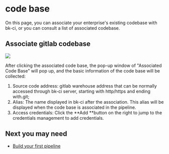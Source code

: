 # code base
On this page, you can associate your enterprise's existing codebase with bk-ci, or you can consult a list of associated codebase.
## Associate gitlab codebase
![](../.gitbook/assets/image%20%2823%29.png)

After clicking the associated code base, the pop-up window of "Associated Code Base" will pop up, and the basic information of the code base will be collected:
1. Source code address: gitlab warehouse address that can be normally accessed through bk-ci server, starting with http/https and ending with.git;
2. Alias: The name displayed in bk-ci after the association. This alias will be displayed when the code base is associated in the pipeline.
3. Access credentials: Click the **Add **button on the right to jump to the credentials management to add credentials.
## Next you may need
* [Build your first pipeline](../tutorials/create-first-pipeline.md)
